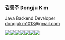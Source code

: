 ### 김동주  Dongju Kim
Java Backend Developer <br/> dongjukim1013@gmail.com

<img src="https://img.shields.io/badge/Java-fe995f?style=flat&logoColor=white"/><img src="https://img.shields.io/badge/Spring_Boot-6DB33F?style=flat"/><img src="https://img.shields.io/badge/Hibernate-59666C?style=flat&logoColor=white"/><img src="https://img.shields.io/badge/MySQL-4479A1?style=flat&logoColor=white"/><img src="https://img.shields.io/badge/Amazon AWS-ffca55?style=flat&logoColor=white"/><img src="https://img.shields.io/badge/GitHub-100000?style=flat&logoColor=white"/><img src="https://img.shields.io/badge/Intellij IDEA-667881?style=flat&logoColor=white"/>
